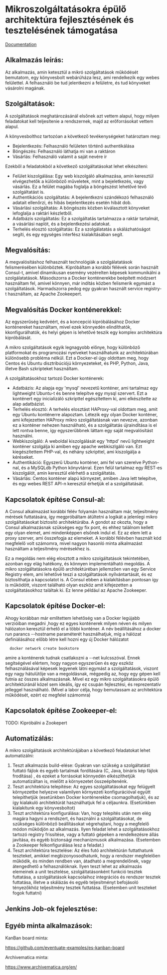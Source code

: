 # Mikroszolgáltatásokra épülő architektúra fejlesztésének és tesztelésének támogatása

[Documentation](https://github.com/borlayda/dipterv2016-microservice/wiki)

Alkalmazás leírás:
-----------------

Az alkalmazás, amin ketesztül a mikró szolgáltatások működését bemutatom, egy
könyvesbolt webárúháza lesz, ami rendelkezik egy webes felülettel. A felhasználó
be tud jelentkezni a felületre, és tud könyveket vásárolni magának.

Szolgáltatások:
--------------

A szolgáltatások meghatározásánál elsőnek azt vettem alapul, hogy milyen
feladatokat kell teljesítenie a rendszernek, majd az erőforrásokat vettem
alapul.

A könyvesbolthoz tartozóan a következő tevékenységeket határoztam meg:

* Bejelentkezés: Felhasználó felületen történő authentikálása
* Böngészés: Felhasználó láthatja mi van a raktáron
* Vásárlás: Felhasználó valamit a saját nevére ír

Ezekből a feladatokból a következő szolgáltatásokat lehet elkészíteni:

* Felület kiszolgálása: Egy web kiszolgáló alkalmazása, amin keresztül
  elvégezhetők a különböző műveletek, mint a bejeletkezés, vagy vásárlás.
  Ez a felület magába foglalja a böngészést lehetővé tevő szolgáltatást is.
* Authentikációs szolgáltatás: A bejelentkezni szándékozó felhasználó adatait
  ellenőrzi, és hibás bejelentkezés esetén hibát dob.
* Vásárlási szolgáltatás: A böngészés közben kiválasztott könyveket lefoglalja
  a raktári készletből.
* Adatbázis szolgáltatás: Ez a szolgáltatás tartalmazza a raktár tartalmát, a
  vásárlási naplót, és a bejelentkezési adatokat.
* Terhelés elosztó szolgáltatás: Ez a szolgálatatás a skálázhatóságot segíti,
  és egy egységes interfész kialakításában segít.

Megvalósítás:
------------

A megvalósításhoz felhasznált technológiák a szolgálatatások felismerésében
különböztek. Kipróbáltam a korábbi félévek során használt Consul-t, amivel
dinamikusan esemény vezérelten képesek kommunikálni a szolgálatatások.
Másodszorra a Docker konténerekbe beépített módzsert használtam fel, amivel
könnyen, már indítás közben felismerik egymást a szolgáltatások.
Harmadszorra pedog egy gyakran használt service registry-t használtam, az
Apache Zookeepert.

Megvalósítás Docker konténerekkel:
----------------------------------

Az egyszerűség kedvéért, és a koncepció kipróbálásához Docker konténereket
használtam, mivel ezek könnyedén elindíthatók, kkonfigurálhatók, és helyi gépen
is lehetővé teszik egy komplex architektúra kipróbálását.

A mikro szolgáltatások egyik legnagyobb előnye, hogy különböző platformokat és
programozási nyelveket használhatunk az architektúrában különösebb probléma
nélkül. Ezt a Docker-el úgy oldottam meg, hogy Centos és Ubuntu disztribúciójú
környezeteket, és PHP, Python, Java, illetve Bash szkripteket használtam.

A szolgáltatásokhoz tartozó Docker konténerek:

* Adatbázis: Az alapja egy 'mysql' nevezetű konténer, ami tartalmaz egy
  lightweight Ubuntu-t és benne telepítve egy mysql szervert. Ezt a konténert
  egy inicializáló szkripttel egészítettem ki, ami elkészítette az alap
  adatbázist.
* Terhelés elosztó: A terhelés elosztást HAProxy-val oldottam meg, amit egy
  Ubuntu konténerre alapoztam. Létezik egy olyan Docker konténer, ami
  kifejezetten HAProxy mikro szolgáltatásnak van nevezve, azonban ez a konténer
  nehezen használható, és a szolgáltatás újraindítása is el lett rontva benne,
  így egyszerűbbnek láttam egy saját megvalósítást használni.
* Webkiszolgáló: A weboldal kiszolgálását egy 'httpd' nevű lightweight konténer
  szolgálja ki amiben egy apache webkiszlgáló van. Ezt kiegészítettem PHP-val,
  és néhány szkripttel, ami kiszolgálja a kéréseket.
* Authentikáció: Egyszerű Ubuntu konténer, ami fel van szerelve Python-nal, és
  a MySQLdb Python könyvtárral. Ezen felül tartalmaz egy REST-es kiszolgálót,
  amin keresztül elérhető a szolgáltatás.
* Vásárlás: Centos konténer alapú környezet, amiben Java lett telepítve, és egy
  webes REST API-n keresztül érhetjük el a szolgáltatását.

Kapcsolatok építése Consul-al:
-----------------------------

A Consul alkalmazást korábbi félév folyamán használtam már, teljesítmény mérések
futtatására, így megpróbáltam átültetni a logikát a jelenlegi mikro
szolgáltatásokat biztosító architektúrába.
A gondot az okozta, hogy a Consul alkalmazásnak szükséges egy fix pont, és ehhez
találnom kellett egy olyan elemet, ami mindenképpen elsőnek indul el.
Ez az elem lett a proxy szerver, ami összefogja az elemeket. A korábbi félévben
használt kód megfelelő volt számomra, mivel nagyon hasonló minta alkalmazást
használtam a teljesítmény mérésekhez is.

Ez a megoldás nem elég elosztott a mikro szolgáltatások tekintetében, azonban
egy elág hatékony, és könnyen implementálható megoldás. A mikro szolgáltatásokra
épülő architektúréban jellemzően van egy Service Registry elem, ami lehetővé
teszi a szolgáltatások nyílvántartását, és ez biztosíthatja a kapcsolatot is.
A Consul ebben a kialakításban pontosan így is működött, viszont található olyan
eszköz amit kifejezetten a szolgáltatásokhoz találtak ki. Ez lenne például az
Apache Zookeeper.

Kapcsolatok építése Docker-el:
-----------------------------

Ahogy korábban már említettem lehetőség van a Docker legújabb verzióiban megadni
,hogy ez egyes konténerek milyen néven és milyen hálózaton keresztül érhető el
a többi konténer. A név beállításához a docker run parancs --hostname
paraméterét használhatjuk, míg a hálózat definiálásához előbb létre kell hozni
egy új Docker hálózatot
```docker
  docker network create bookstore
```
amire a konténerek tudnak csatlakozni a --net kulcsszóval. Ennek segítségével
elértem, hogy nagyon egyszerűen és egy eszköz felhasználásával képesek legyenek
látni egymást a szolgáltatások, viszont egy nagy hátulütője van a megoldásnak,
mégpedig az, hogy egy gépen kell futnia az összes alkalmazásnak. Mivel ez egy
mikro szolgáltatásokra épülő architektúránál közel sem ideális, így ez csupán
fejlesztési, és reprezentatív jelleggel használható. (Mivel a labor célja, hogy
bemutassam az architektúra működését, ezért ez megfelel számomra)

Kapcsolatok építése Zookeeper-el:
---------------------------------

TODO: Kipróbálni a Zookepert

Automatizálás:
--------------

A mikro szolgáltatások architektúrájában a következő feladatokat lehet
automatizálni:

1. Teszt alkalmazás build-elése: Gyakran van szükség a szolgáltatást futtató
   fájlok és egyéb tartalmak fordítására (C, Java, bináris kép fájlok frodítása)
   , és ezeket a forrásokat könnyedén elkészíthetjük automatizáltan is, mielőtt
   a környezetet összeépítenénk.
2. Teszt architektúra telepítése: Az egyes szolgáltatásokat egy felügyelt
   környezetbe helyezve valamilyen környezeti konfigurációval együtt
   telepíthetjük (esetünkben Docker konténerekbe csomagolhatjuk), és az így
   kialakuló architektúrát használhatjuk fel a céljaunkra. (Esetünkben
   kialakítunk egy könyvesboltot)
3. Teszt architektúra konfigurálása: Van, hogy telepítés után nem elég magára
   hagyni a rendszert, és használni a szolgáltatásokat, de szükséges különböző
   beállításokat végrehajtani, hogy a megfelelő módon működjön az alkalmazás.
   Ilyen feladat lehet a szolgáltatásokhoz tartozó registry frissítése, vagy
   a futtató gépeken a rendelkezésre állás javítása, és egyéb biztonsági
   mechanizmusok alkalmazása. (Esetemben a Zookeeper felkonfigurálása lesz
   a feladat.)
4. Teszt architektúra tesztelése: Az éles futó architektúrán futtathatunk
   teszteket, amikkel megbizonyosodhatunk, hogy a rendszer megfelelően működik,
   és minden rendben van, átadható a megrendelőnek, vagy átengedhető a
   felhasználóknak. Ilyen teszt lehet az alkalmazás elemeinek a unit tesztelése,
   szolgáltatásonként funkció tesztek futtatása, a szolgáltatások kapcsolaihoz
   integrációs és rendszer tesztek futtatása, illetve a skálázás és egyéb
   teljesítményt befojásoló tényezőkhöz teljesítmény tesztek futtatása.
   (Esetemben unit teszteket fogok futtatni)

Jenkins Job-ok fejelesztése:
----------------------------



Egyéb minta alkalmazások:
------------------------

KanBan board minta:

https://github.com/eventuate-examples/es-kanban-board

Archivematica minta:

https://www.archivematica.org/en/
